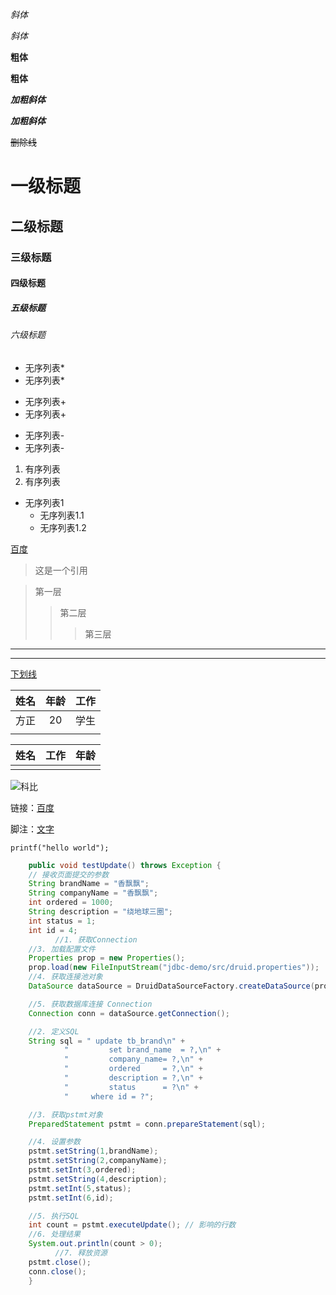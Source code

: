 *斜体*

_斜体_

__粗体__

**粗体**

***加粗斜体***

___加粗斜体___

~~删除线~~



# 一级标题

## 二级标题

### 三级标题

#### 四级标题

##### 五级标题

###### 六级标题



* 无序列表*
* 无序列表*

+ 无序列表+
+ 无序列表+

- 无序列表-
- 无序列表-

1. 有序列表
2. 有序列表

 - 无序列表1
   - 无序列表1.1
   - 无序列表1.2

[百度](www.baidu.com)

> 这是一个引用



> 第一层
>
> > 第二层
> >
> > > 第三层



------------------------------

***



<u>下划线</u>



| 姓名 | 年龄 | 工作 |
| :--: | :--: | :--: |
| 方正 |  20  | 学生 |
|      |      |      |

| 姓名 | 工作 | 年龄 |
| ---- | ---- | ---- |
|      |      |      |



<img src="D:\Pictures\24.jpg" alt="科比" style="zoom:100%;" />





链接：[百度](www.baidu.com)

脚注：[文字](解释“脚注名字”)

`printf("hello world");`

```java
    public void testUpdate() throws Exception {
    // 接收页面提交的参数
    String brandName = "香飘飘";
    String companyName = "香飘飘";
    int ordered = 1000;
    String description = "绕地球三圈";
    int status = 1;
    int id = 4;
          //1. 获取Connection
    //3. 加载配置文件
    Properties prop = new Properties();
    prop.load(new FileInputStream("jdbc-demo/src/druid.properties"));
    //4. 获取连接池对象
    DataSource dataSource = DruidDataSourceFactory.createDataSource(prop);

    //5. 获取数据库连接 Connection
    Connection conn = dataSource.getConnection();

    //2. 定义SQL
    String sql = " update tb_brand\n" +
            "         set brand_name  = ?,\n" +
            "         company_name= ?,\n" +
            "         ordered     = ?,\n" +
            "         description = ?,\n" +
            "         status      = ?\n" +
            "     where id = ?";

    //3. 获取pstmt对象
    PreparedStatement pstmt = conn.prepareStatement(sql);

    //4. 设置参数
    pstmt.setString(1,brandName);
    pstmt.setString(2,companyName);
    pstmt.setInt(3,ordered);
    pstmt.setString(4,description);
    pstmt.setInt(5,status);
    pstmt.setInt(6,id);

    //5. 执行SQL
    int count = pstmt.executeUpdate(); // 影响的行数
    //6. 处理结果
    System.out.println(count > 0);
          //7. 释放资源
    pstmt.close();
    conn.close();
    }
```





